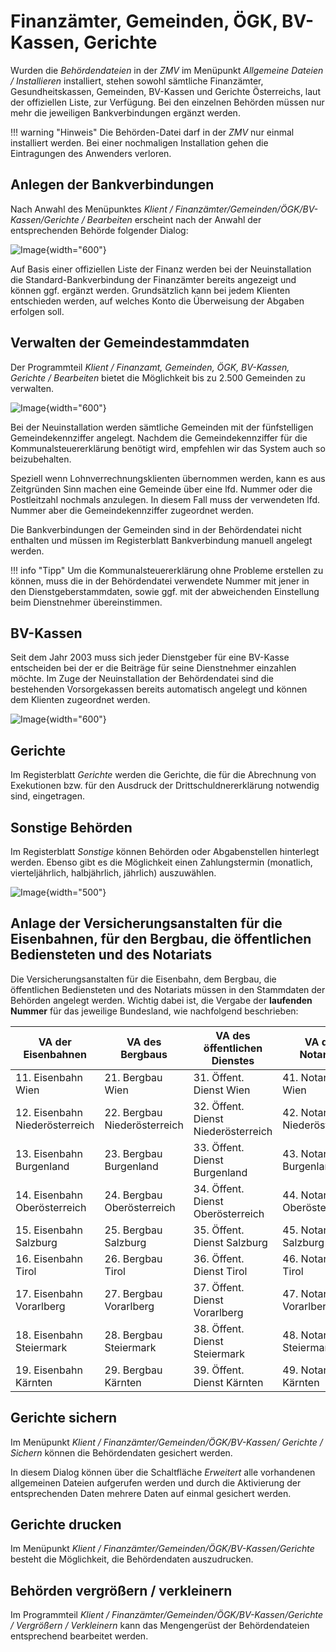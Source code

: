 # Finanzämter, Gemeinden, ÖGK, BV-Kassen, Gerichte

Wurden die *Behördendateien* in der *ZMV* im Menüpunkt *Allgemeine Dateien / Installieren* installiert, stehen sowohl sämtliche Finanzämter, Gesundheitskassen, Gemeinden, BV-Kassen und Gerichte Österreichs, laut der offiziellen Liste, zur Verfügung. Bei den einzelnen Behörden müssen nur mehr die jeweiligen Bankverbindungen ergänzt werden.

!!! warning "Hinweis"
    Die Behörden-Datei darf in der *ZMV* nur einmal installiert werden. Bei einer nochmaligen Installation gehen die Eintragungen des Anwenders verloren.

## Anlegen der Bankverbindungen

Nach Anwahl des Menüpunktes *Klient / Finanzämter/Gemeinden/ÖGK/BV-Kassen/Gerichte / Bearbeiten* erscheint nach der Anwahl der entsprechenden Behörde folgender Dialog:

![Image](<img/image241.png>){width="600"}

Auf Basis einer offiziellen Liste der Finanz werden bei der Neuinstallation die Standard-Bankverbindung der Finanzämter bereits angezeigt und können ggf. ergänzt werden. Grundsätzlich kann bei jedem Klienten entschieden werden, auf welches Konto die Überweisung der Abgaben erfolgen soll.

## Verwalten der Gemeindestammdaten

Der Programmteil *Klient / Finanzamt, Gemeinden, ÖGK, BV-Kassen, Gerichte / Bearbeiten* bietet die Möglichkeit bis zu 2.500 Gemeinden zu verwalten.

![Image](<img/image242.png>){width="600"}

Bei der Neuinstallation werden sämtliche Gemeinden mit der fünfstelligen Gemeindekennziffer angelegt. Nachdem die Gemeindekennziffer für die Kommunalsteuererklärung benötigt wird, empfehlen wir das System auch so beizubehalten.

Speziell wenn Lohnverrechnungsklienten übernommen werden, kann es aus Zeitgründen Sinn machen eine Gemeinde über eine lfd. Nummer oder die Postleitzahl nochmals anzulegen. In diesem Fall muss der verwendeten lfd. Nummer aber die Gemeindekennziffer zugeordnet werden.

Die Bankverbindungen der Gemeinden sind in der Behördendatei nicht enthalten und müssen im Registerblatt Bankverbindung manuell angelegt werden.

!!! info "Tipp"
    Um die Kommunalsteuererklärung ohne Probleme erstellen zu können, muss die in der Behördendatei verwendete Nummer mit jener in den Dienstgeberstammdaten, sowie ggf. mit der abweichenden Einstellung beim Dienstnehmer übereinstimmen.

## BV-Kassen

Seit dem Jahr 2003 muss sich jeder Dienstgeber für eine BV-Kasse entscheiden bei der er die Beiträge für seine Dienstnehmer einzahlen möchte. Im Zuge der Neuinstallation der Behördendatei sind die bestehenden Vorsorgekassen bereits automatisch angelegt und können dem Klienten zugeordnet werden.

![Image](<img/image243.png>){width="600"}

## Gerichte

Im Registerblatt *Gerichte* werden die Gerichte, die für die Abrechnung von Exekutionen bzw. für den Ausdruck der Drittschuldnererklärung notwendig sind, eingetragen.

## Sonstige Behörden

Im Registerblatt *Sonstige* können Behörden oder Abgabenstellen hinterlegt werden. Ebenso gibt es die Möglichkeit einen Zahlungstermin (monatlich, vierteljährlich, halbjährlich, jährlich) auszuwählen.

![Image](<img/image244.png>){width="500"}

## Anlage der Versicherungsanstalten für die Eisenbahnen, für den Bergbau, die öffentlichen Bediensteten und des Notariats

Die Versicherungsanstalten für die Eisenbahn, dem Bergbau, die öffentlichen Bediensteten und des Notariats müssen in den Stammdaten der Behörden angelegt werden. Wichtig dabei ist, die Vergabe der **laufenden Nummer** für das jeweilige Bundesland, wie nachfolgend beschrieben:

| VA der Eisenbahnen             | VA des Bergbaus              | VA des öffentlichen Dienstes        | VA des Notariats              |
| ------------------------------ | ---------------------------- | ----------------------------------- | ----------------------------- |
| 11. Eisenbahn Wien             | 21. Bergbau Wien             | 31. Öffent. Dienst Wien             | 41. Notariat Wien             |
| 12. Eisenbahn Niederösterreich | 22. Bergbau Niederösterreich | 32. Öffent. Dienst Niederösterreich | 42. Notariat Niederösterreich |
| 13. Eisenbahn Burgenland       | 23. Bergbau Burgenland       | 33. Öffent. Dienst Burgenland       | 43. Notariat Burgenland       |
| 14. Eisenbahn Oberösterreich   | 24. Bergbau Oberösterreich   | 34. Öffent. Dienst Oberösterreich   | 44. Notariat Oberösterreich   |
| 15. Eisenbahn Salzburg         | 25. Bergbau Salzburg         | 35. Öffent. Dienst Salzburg         | 45. Notariat Salzburg         |
| 16. Eisenbahn Tirol            | 26. Bergbau Tirol            | 36. Öffent. Dienst Tirol            | 46. Notariat Tirol            |
| 17. Eisenbahn Vorarlberg       | 27. Bergbau Vorarlberg       | 37. Öffent. Dienst Vorarlberg       | 47. Notariat Vorarlberg       |
| 18. Eisenbahn Steiermark       | 28. Bergbau Steiermark       | 38. Öffent. Dienst Steiermark       | 48. Notariat Steiermark       |
| 19. Eisenbahn Kärnten          | 29. Bergbau Kärnten          | 39. Öffent. Dienst Kärnten          | 49. Notariat Kärnten          |


## Gerichte sichern

Im Menüpunkt *Klient / Finanzämter/Gemeinden/ÖGK/BV-Kassen/ Gerichte / Sichern* können die Behördendaten gesichert werden.

In diesem Dialog können über die Schaltfläche *Erweitert* alle vorhandenen allgemeinen Dateien aufgerufen werden und durch die Aktivierung der entsprechenden Daten mehrere Daten auf einmal gesichert werden.

## Gerichte drucken

Im Menüpunkt *Klient / Finanzämter/Gemeinden/ÖGK/BV-Kassen/Gerichte* besteht die Mög­lichkeit, die Behördendaten auszudrucken.

## Behörden vergrößern / verkleinern

Im Programmteil *Klient / Finanzämter/Gemeinden/ÖGK/BV-Kassen/Gerichte / Vergrößern / Verkleinern* kann das Mengengerüst der Behördendateien entsprechend bearbeitet werden.